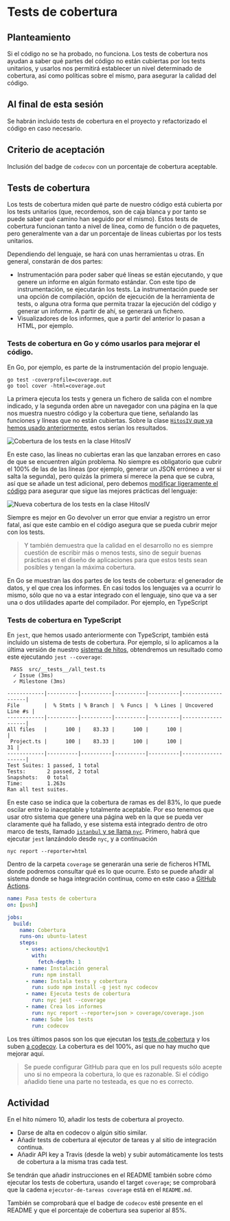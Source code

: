 # Tests de cobertura


## Planteamiento

Si el código no se ha probado, no funciona. Los tests de cobertura nos
ayudan a saber qué partes del código no están cubiertas por los tests
unitarios, y usarlos nos permitirá establecer un nivel determinado de
cobertura, así como políticas sobre el mismo, para asegurar la calidad del código.

## Al final de esta sesión

Se habrán incluido tests de cobertura en el proyecto y refactorizado
el código en caso necesario.

## Criterio de aceptación

Inclusión del badge de `codecov` con un porcentaje de cobertura aceptable.

## Tests de cobertura

Los tests de cobertura miden qué parte de nuestro código está cubierta
por los tests unitarios (que, recordemos, son de caja blanca y por
tanto se puede saber qué camino han seguido por el mismo). Estos tests
de cobertura funcionan tanto a nivel de línea, como de función o de
paquetes, pero generalmente van a dar un porcentaje de líneas
cubiertas por los tests unitarios. 

Dependiendo del lenguaje, se hará con unas herramientas u otras. En general, constarán de dos partes:

* Instrumentación para poder saber qué líneas se están ejecutando, y
  que genere un informe en algún formato estándar. Con este tipo de
  instrumentación, se ejecutarán los tests. La instrumentación puede
  ser una opción de compilación, opción de ejecución de la herramienta
  de tests, o alguna otra forma que permita trazar la ejecución del
  código y generar un informe. A partir de ahí, se generará un
  fichero.
* Visualizadores de los informes, que a partir del anterior lo pasan a HTML, por ejemplo.


### Tests de cobertura en Go y cómo usarlos para mejorar el código.

En Go, por ejemplo, es parte de la instrumentación del propio lenguaje.

```
go test -coverprofile=coverage.out
go tool cover -html=coverage.out
```

La primera ejecuta los tests y genera un fichero de salida con el
nombre indicado, y la segunda orden abre un navegador con una página
en la que nos muestra nuestro código y la cobertura que tiene,
señalando las funciones y líneas que no están cubiertas. Sobre la clase [`HitosIV` que ya hemos usado anteriormente](https://github.com/JJ/HitosIV), estos serían los resultados.

![Cobertura de los tests en la clase HitosIV](/img/gocover.png)

En este caso, las  líneas no cubiertas eran las que lanzaban errores en caso de que
se encuentren algún problema. No siempre es obligatorio que cubrir el 100% de las
de las líneas (por ejemplo, generar un JSON erróneo a ver si salta la
segunda), pero quizás la primera sí merece la pena que se cubra, así
que se añade un test adicional, pero
debemos
[modificar ligeramente el código](https://stackoverflow.com/a/46841524/891440) para
asegurar que sigue las mejores prácticas del lenguaje: 


![Nueva cobertura de los tests en la clase HitosIV](/img/gocover-2.png)

Siempre es mejor en Go devolver un error que enviar a registro un error fatal, así que este cambio en el código asegura que se pueda cubrir mejor con los tests.

> Y también demuestra que la calidad en el desarrollo no es siempre
> cuestión de escribir más o menos tests, sino de seguir buenas
> prácticas en el diseño de aplicaciones para que estos tests sean
> posibles y tengan la máxima cobertura. 

En Go se muestran las dos partes de los tests de cobertura: el
generador de datos, y el que crea los informes. En casi todos los
lenguajes va a ocurrir lo mismo, sólo que no va a estar integrado con
el lenguaje, sino que va a ser una o dos utilidades aparte del
compilador. Por ejemplo, en TypeScript


### Tests de cobertura en TypeScript

En `jest`, que hemos usado anteriormente con TypeScript, también está
incluido un sistema de tests de cobertura. Por ejemplo, si lo
aplicamos a la última versión de
nuestro [sistema de hitos](https://github.com/JJ/ts-milestones),
obtendremos un resultado como este ejecutando `jest --coverage`:

```
 PASS  src/__tests__/all_test.ts
  ✓ Issue (3ms)
  ✓ Milestone (3ms)

------------|----------|----------|----------|----------|-------------------|
File        |  % Stmts | % Branch |  % Funcs |  % Lines | Uncovered Line #s |
------------|----------|----------|----------|----------|-------------------|
All files   |      100 |    83.33 |      100 |      100 |                   |
 Project.ts |      100 |    83.33 |      100 |      100 |                31 |
------------|----------|----------|----------|----------|-------------------|
Test Suites: 1 passed, 1 total
Tests:       2 passed, 2 total
Snapshots:   0 total
Time:        1.263s
Ran all test suites.
```

En este caso se indica que la cobertura de ramas es del 83%, lo que
puede oscilar entre lo inaceptable y totalmente aceptable. Por eso
tenemos que usar otro sistema que genere una página web en la que se
pueda ver claramente qué ha fallado, y ese sistema está integrado
dentro
de otro marco de tests, llamado 
[`istanbul` y se llama `nyc`](https://www.npmjs.com/package/nyc). Primero,
habrá que ejecutar `jest` lanzándolo desde `nyc`, y a continuación

```
nyc report --reporter=html
```

Dentro de la carpeta `coverage` se generarán una serie de ficheros
HTML donde podremos consultar qué es lo que ocurre. Esto se puede
añadir al sistema donde se haga integración continua, como en este
caso
a
[GitHub Actions](https://github.com/JJ/ts-milestones/blob/master/.github/workflows/coverage.yml).

```yaml
name: Pasa tests de cobertura
on: [push]

jobs:
  build:
    name: Cobertura
    runs-on: ubuntu-latest
    steps:
      - uses: actions/checkout@v1
        with:
          fetch-depth: 1
      - name: Instalación general
        run: npm install
      - name: Instala tests y cobertura
        run: sudo npm install -g jest nyc codecov
      - name: Ejecuta tests de cobertura
        run: nyc jest --coverage
      - name: Crea los informes
        run: nyc report --reporter=json > coverage/coverage.json
      - name: Sube los tests
        run: codecov
```

Los tres últimos pasos son los que ejecutan los [tests de cobertura](https://github.com/JJ/ts-milestones/commit/599e3f41ed6314f23603862b5da5079358df61c6/checks?check_suite_id=299177238) y
los
suben
[a codecov](https://codecov.io/gh/JJ/ts-milestones/src/master/src/Project.ts). La
cobertura es del 100%, así que no hay mucho que mejorar aquí.

> Se puede configurar GitHub para que en los pull requests sólo acepte
> uno si no empeora la cobertura, lo que es razonable. Si el código
> añadido tiene una parte no testeada, es que no es correcto.

 
## Actividad


En el hito número 10, añadir los tests de cobertura al proyecto.

* Darse de alta en codecov o algún sitio similar.
* Añadir tests de cobertura al ejecutor de tareas y al sitio de
  integración continua.
* Añadir API key a Travis (desde la web) y subir automáticamente los
  tests de cobertura a la misma tras cada test.

Se tendrán que añadir instrucciones en el README también sobre cómo
ejecutar los tests de cobertura, usando el target `coverage`; se
comprobará que la cadena `ejecutor-de-tareas coverage` está en el `README.md`.

También se comprobará que el badge de `codecov` esté presente en el
README y que el porcentaje de cobertura sea superior al 85%.
